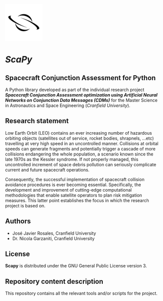 <div align="left">
  <a> <img height="120px" src="docs/scapy-logo.png"></a>
</div>

# ***ScaPy*** 
## Spacecraft Conjunction Assessment for Python 
A Python library developed as part of the individual research project ***Spacecraft Conjunction Assessment optimization using Artificial Neural Networks on Conjunction Data Messages (CDMs)*** for the Master Science in Astronautics and Space Engineering (*Cranfield University*).

## Research statement
Low Earth Orbit (LEO) contains an ever increasing number of hazardous orbiting objects (satellites out of service, rocket bodies, shrapnels, ...etc) travelling at very high speed in an uncontrolled manner. Collisions at orbital speeds can generate fragments and potentially trigger a cascade of more collisions endangering the whole population, a scenario known since the late 1970s as the Kessler syndrome. If not properly managed, this uncontrolled increment of space debris pollution can seriously complicate current and future spacecraft operations. 

Consequently, the successful implementation of spacecraft collision avoidance procedures is ever becoming essential. Specifically, the development and improvement of cutting-edge computational methodologies that enable satellite operators to plan risk mitigation measures. This latter point establishes the focus in which the research project is based on.

## Authors

* José Javier Rosales, Cranfield University
* Dr. Nicola Garzaniti, Cranfield University

## License

**Scapy** is distributed under the GNU General Public License version 3.

## Repository content description
 This repository contains all the relevant tools and/or scripts for the project.